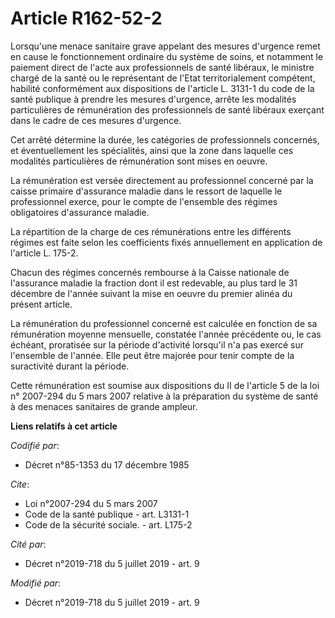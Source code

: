 # Article R162-52-2

Lorsqu'une menace sanitaire grave appelant des mesures d'urgence remet en cause le fonctionnement ordinaire du système de
soins, et notamment le paiement direct de l'acte aux professionnels de santé libéraux, le ministre chargé de la santé ou le
représentant de l'Etat territorialement compétent, habilité conformément aux dispositions de l'article L. 3131-1 du code de
la santé publique à prendre les mesures d'urgence, arrête les modalités particulières de rémunération des professionnels de
santé libéraux exerçant dans le cadre de ces mesures d'urgence.

Cet arrêté détermine la durée, les catégories de professionnels concernés, et éventuellement les spécialités, ainsi que la
zone dans laquelle ces modalités particulières de rémunération sont mises en oeuvre.

La rémunération est versée directement au professionnel concerné par la caisse primaire d'assurance maladie dans le ressort
de laquelle le professionnel exerce, pour le compte de l'ensemble des régimes obligatoires d'assurance maladie.

La répartition de la charge de ces rémunérations entre les différents régimes est faite selon les coefficients fixés
annuellement en application de l'article L. 175-2.

Chacun des régimes concernés rembourse à la Caisse nationale de l'assurance maladie la fraction dont il est redevable, au
plus tard le 31 décembre de l'année suivant la mise en oeuvre du premier alinéa du présent article.

La rémunération du professionnel concerné est calculée en fonction de sa rémunération moyenne mensuelle, constatée l'année
précédente ou, le cas échéant, proratisée sur la période d'activité lorsqu'il n'a pas exercé sur l'ensemble de l'année. Elle
peut être majorée pour tenir compte de la suractivité durant la période.

Cette rémunération est soumise aux dispositions du II de l'article 5 de la loi n° 2007-294 du 5 mars 2007 relative à la
préparation du système de santé à des menaces sanitaires de grande ampleur.

**Liens relatifs à cet article**

_Codifié par_:

  - Décret n°85-1353 du 17 décembre 1985

_Cite_:

  - Loi n°2007-294 du 5 mars 2007
  - Code de la santé publique - art. L3131-1
  - Code de la sécurité sociale. - art. L175-2

_Cité par_:

  - Décret n°2019-718 du 5 juillet 2019 - art. 9

_Modifié par_:

  - Décret n°2019-718 du 5 juillet 2019 - art. 9
